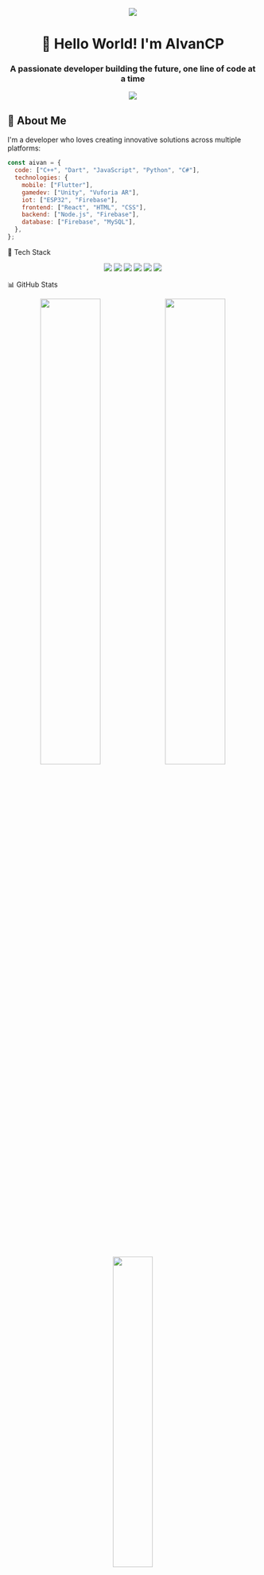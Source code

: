 
<p align="center">
  <img src="https://capsule-render.vercel.app/api?type=waving&color=gradient&height=200&section=header&text=AIvanCP&fontSize=80&fontAlignY=35&animation=fadeIn" />
</p>

<h1 align="center">👋 Hello World! I'm AIvanCP</h1>
<h3 align="center">A passionate developer building the future, one line of code at a time</h3>

<p align="center">
  <a href="https://github.com/AIvanCP"><img src="https://readme-typing-svg.herokuapp.com?lines=IoT+Developer;AR/VR+Enthusiast;Mobile+App+Developer;Always+learning+new+things&center=true&width=380&height=45"></a>
</p>

## 💫 About Me

I'm a developer who loves creating innovative solutions across multiple platforms:

```javascript
const aivan = {
  code: ["C++", "Dart", "JavaScript", "Python", "C#"],
  technologies: {
    mobile: ["Flutter"],
    gamedev: ["Unity", "Vuforia AR"],
    iot: ["ESP32", "Firebase"],
    frontend: ["React", "HTML", "CSS"],
    backend: ["Node.js", "Firebase"],
    database: ["Firebase", "MySQL"],
  },
};
```
🚀 Tech Stack
<p align="center"> <img src="https://img.shields.io/badge/Flutter-02569B?style=for-the-badge&logo=flutter&logoColor=white" /> <img src="https://img.shields.io/badge/Firebase-FFCA28?style=for-the-badge&logo=firebase&logoColor=black" /> <img src="https://img.shields.io/badge/Unity-100000?style=for-the-badge&logo=unity&logoColor=white" /> <img src="https://img.shields.io/badge/ESP32-E7352C?style=for-the-badge&logo=espressif&logoColor=white" /> <img src="https://img.shields.io/badge/C%23-239120?style=for-the-badge&logo=c-sharp&logoColor=white" /> <img src="https://img.shields.io/badge/Dart-0175C2?style=for-the-badge&logo=dart&logoColor=white" /> </p>
📊 GitHub Stats
<p align="center"> <img width="49%" src="https://github-readme-stats.vercel.app/api?username=AIvanCP&show_icons=true&theme=tokyonight&hide_border=true&count_private=true" /> <img width="49%" src="https://github-readme-streak-stats.herokuapp.com/?user=AIvanCP&theme=tokyonight&hide_border=true" /> </p> <p align="center"> <img width="40%" src="https://github-readme-stats.vercel.app/api/top-langs/?username=AIvanCP&layout=compact&theme=tokyonight&hide_border=true" /> </p>
🏆 Projects & Achievements
<p align="center"> <a href="https://github.com/ryo-ma/github-profile-trophy"><img src="https://github-profile-trophy.vercel.app/?username=AIvanCP&theme=nord&column=7&no-frame=true&no-bg=true" /></a> </p>
💡 Featured Projects
<table> <tr> <td width="50%"> <h3 align="center">ESP32 IoT System</h3> <p align="center"> <a href="https://github.com/AIvanCP/iot-project" target="_blank"> <img src="https://via.placeholder.com/300x150?text=ESP32+IoT+Project" width="100%" alt="ESP32 IoT Project"/> </a> <p align="center"> Smart home system using ESP32 microcontrollers and Firebase for real-time monitoring and control </p> </p> </td> <td width="50%"> <h3 align="center">AR Experience with Unity</h3> <p align="center"> <a href="https://github.com/AIvanCP/ar-vuforia" target="_blank"> <img src="https://via.placeholder.com/300x150?text=AR+Unity+Project" width="100%" alt="AR Unity Project"/> </a> <p align="center"> Augmented reality application built with Unity and Vuforia for interactive experiences </p> </p> </td> </tr> <tr> <td width="50%"> <h3 align="center">Flutter Mobile App</h3> <p align="center"> <a href="https://github.com/AIvanCP/flutter-app" target="_blank"> <img src="https://via.placeholder.com/300x150?text=Flutter+Mobile+App" width="100%" alt="Flutter Mobile App"/> </a> <p align="center"> Cross-platform mobile application with Flutter and Firebase integration </p> </p> </td> <td width="50%"> <h3 align="center">Game Development</h3> <p align="center"> <a href="https://github.com/AIvanCP/unity-game" target="_blank"> <img src="https://via.placeholder.com/300x150?text=Unity+Game" width="100%" alt="Unity Game"/> </a> <p align="center"> Game developed with Unity featuring custom AI and game logic </p> </p> </td> </tr> </table>
✨ Fun Facts
⚡ My most productive setup: Flutter + Firebase for rapid development

🤖 I enjoy experimenting with AI & advanced game logic in Unity

🎧 Coding productivity hack: DMC (Devil May Cry) soundtrack on loop

🌱 Currently learning: AR/VR

🎮 When not coding: Gaming or exploring new tech

🔗 Connect With Me
<p align="center"> <a href="https://github.com/AIvanCP"> <img src="https://img.shields.io/badge/GitHub-100000?style=for-the-badge&logo=github&logoColor=white" /> </a> <a href="https://linkedin.com/in/"> <img src="https://img.shields.io/badge/LinkedIn-0077B5?style=for-the-badge&logo=linkedin&logoColor=white" /> </a> <a href="https://twitter.com/"> <img src="https://img.shields.io/badge/Twitter-1DA1F2?style=for-the-badge&logo=twitter&logoColor=white" /> </a> </p>
📈 Activity Graph
<p align="center"> <img src="https://activity-graph.herokuapp.com/graph?username=AIvanCP&theme=react-dark&hide_border=true" width="100%"/> </p> <p align="center"> <img src="https://capsule-render.vercel.app/api?type=waving&color=gradient&height=100&section=footer" /> </p> <p align="center"> <img src="https://komarev.com/ghpvc/?username=AIvanCP&color=blueviolet&style=flat-square&label=Profile+Views" /> </p> ``` :contentReference[oaicite:21]{index=21}
